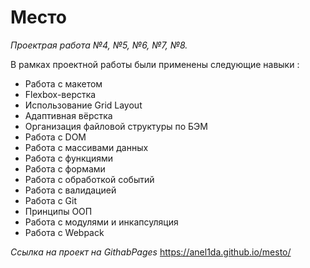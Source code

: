 # Место #
*Проектрая работа №4, №5, №6, №7, №8.*

В рамках проектной работы были применены следующие навыки : 
* Работа с макетом
* Flexbox-верстка
* Использование Grid Layout
* Адаптивная вёрстка
* Организация файловой структуры по БЭМ
* Работа с DOM
* Работа с массивами данных
* Работа с функциями
* Работа с формами
* Работа с обработкой событий
* Работа с валидацией
* Работа с Git
* Принципы ООП
* Работа с модулями и инкапсуляция
* Работа с Webpack


*Ссылка на проект на GithabPages*
https://anel1da.github.io/mesto/
